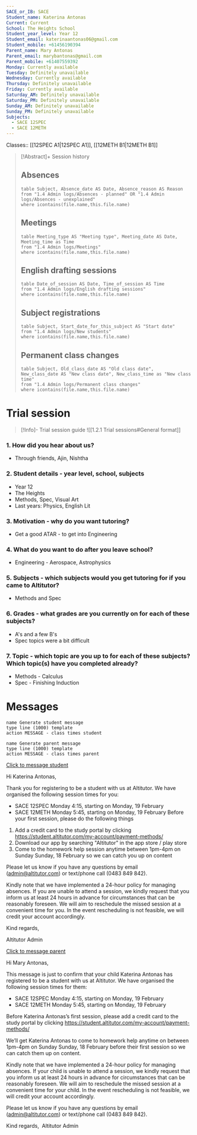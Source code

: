 ```yaml
---
SACE_or_IB: SACE
Student_name: Katerina Antonas
Current: Current
School: The Heights School
Student_year_level: Year 12
Student_email: katerinaantonas06@gmail.com
Student_mobile: +61456190394
Parent_name: Mary Antonas
Parent_email: marybantonas@gmail.com
Parent_mobile: +61407559392
Monday: Currently available
Tuesday: Definitely unavailable
Wednesday: Currently available
Thursday: Definitely unavailable
Friday: Currently available
Saturday_AM: Definitely unavailable
Saturday_PM: Definitely unavailable
Sunday_AM: Definitely unavailable
Sunday_PM: Definitely unavailable
Subjects:
  - SACE 12SPEC
  - SACE 12METH
---
```


Classes:: [[12SPEC A1|12SPEC A1]], [[12METH B1|12METH B1]]

> [!Abstract]+ Session history
> ## Absences
> ```dataview
> table Subject, Absence_date AS Date, Absence_reason AS Reason
> from "1.4 Admin logs/Absences - planned" OR "1.4 Admin logs/Absences - unexplained"
> where icontains(file.name,this.file.name)
> ```
> 
> ## Meetings
> ```dataview
> table Meeting_type AS "Meeting type", Meeting_date AS Date, Meeting_time as Time
> from "1.4 Admin logs/Meetings" 
> where icontains(file.name,this.file.name)
> ```
> 
> ## English drafting sessions
> ```dataview
> table Date_of_session AS Date, Time_of_session AS Time
> from "1.4 Admin logs/English drafting sessions"
> where icontains(file.name,this.file.name)
> ```
> 
> ## Subject registrations
> ```dataview
> table Subject, Start_date_for_this_subject AS "Start date"
> from "1.4 Admin logs/New students"
> where icontains(file.name,this.file.name)
> ```
> 
> ## Permanent class changes
> ```dataview
> table Subject, Old_class_date AS "Old class date", New_class_date AS "New class date", New_class_time as "New class time"
> from "1.4 Admin logs/Permanent class changes"
> where icontains(file.name,this.file.name)
> 

# Trial session
> [!Info]- Trial session guide
![[1.2.1 Trial sessions#General format]]
### 1. How did you hear about us?
- Through friends, Ajin, Nishtha
### 2. **Student details** - year level, school, subjects
- Year 12
- The Heights
- Methods, Spec, Visual Art
- Last years: Physics, English Lit
### 3. **Motivation** - why do you want tutoring?
- Get a good ATAR - to get into Engineering
### 4.  What do you want to do after you leave school?
- Engineering - Aerospace, Astrophysics
### 5. **Subjects** - which subjects would you get tutoring for if you came to Altitutor?
- Methods and Spec
### 6. **Grades** - what grades are you currently on for each of these subjects?
- A's and a few B's
- Spec topics were a bit difficult
### 7.  **Topic** - which topic are you up to for each of these subjects? Which topic(s) have you completed already?
- Methods - Calculus
- Spec - Finishing Induction

# Messages
```button
name Generate student message
type line (1000) template
action MESSAGE - class times student
```
```button
name Generate parent message
type line (1000) template
action MESSAGE - class times parent
```


[Click to message student](sms:61456190394)

Hi Katerina Antonas, 

Thank you for registering to be a student with us at Altitutor. We have organised the following session times for you:

- SACE 12SPEC Monday 4:15, starting on Monday, 19 February
- SACE 12METH Monday 5:45, starting on Monday, 19 February
Before your first session, please do the following things
1. Add a credit card to the study portal by clicking https://student.altitutor.com/my-account/payment-methods/
2. Download our app by searching "Altitutor" in the app store / play store
3. Come to the homework help session anytime between 1pm-4pm on Sunday Sunday, 18 February so we can catch you up on content

Please let us know if you have any questions by email (admin@altitutor.com) or text/phone call (0483 849 842). 

Kindly note that we have implemented a 24-hour policy for managing absences. If you are unable to attend a session, we kindly request that you inform us at least 24 hours in advance for circumstances that can be reasonably foreseen. We will aim to reschedule the missed session at a convenient time for you. In the event rescheduling is not feasible, we will credit your account accordingly.

Kind regards,

Altitutor Admin

[Click to message parent](sms:61407559392)

Hi Mary Antonas, 

This message is just to confirm that your child Katerina Antonas has registered to be a student with us at Altitutor. We have organised the following session times for them:

- SACE 12SPEC Monday 4:15, starting on Monday, 19 February
- SACE 12METH Monday 5:45, starting on Monday, 19 February

Before Katerina Antonas’s first session, please add a credit card to the study portal by clicking https://student.altitutor.com/my-account/payment-methods/

We’ll get Katerina Antonas to come to homework help anytime on between 1pm-4pm on Sunday Sunday, 18 February before their first session so we can catch them up on content.

Kindly note that we have implemented a 24-hour policy for managing absences. If your child is unable to attend a session, we kindly request that you inform us at least 24 hours in advance for circumstances that can be reasonably foreseen. We will aim to reschedule the missed session at a convenient time for your child. In the event rescheduling is not feasible, we will credit your account accordingly.

Please let us know if you have any questions by email (admin@altitutor.com) or text/phone call (0483 849 842). 

Kind regards, 
Altitutor Admin